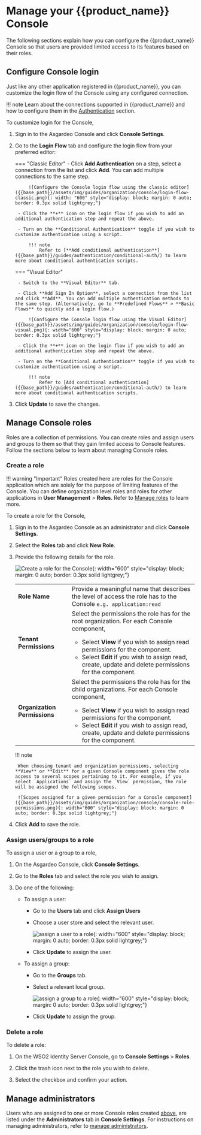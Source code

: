 # Manage your {{product_name}} Console

The following sections explain how you can configure the {{product_name}} Console so that users are provided limited access to its features based on their roles.

## Configure Console login

Just like any other application registered in {{product_name}}, you can customize the login flow of the Console using any configured connection.

!!! note
    Learn about the connections supported in {{product_name}} and how to configure them in the [Authentication]({{base_path}}/guides/authentication) section.

To customize login for the Console,

1. Sign in to the Asgardeo Console and click **Console Settings**.

2. Go to the **Login Flow** tab and configure the login flow from your preferred editor:

    === "Classic Editor"
        - Click **Add Authentication** on a step, select a connection from the list and click **Add**. You can add multiple connections to the same step.

            ![Configure the Console login flow using the classic editor]({{base_path}}/assets/img/guides/organization/console/login-flow-classic.png){: width: "600" style="display: block; margin: 0 auto; border: 0.3px solid lightgrey;"}

        - Click the **+** icon on the login flow if you wish to add an additional authentication step and repeat the above.

        - Turn on the **Conditional Authentication** toggle if you wish to customize authentication using a script.

            !!! note
                Refer to [**Add conditional authentication**]({{base_path}}/guides/authentication/conditional-auth/) to learn more about conditional authentication scripts.

    === "Visual Editor"

        - Switch to the **Visual Editor** tab.
        
        - Click **Add Sign In Option**, select a connection from the list and click **Add**. You can add multiple authentication methods to the same step. (Alternatively, go to **Predefined Flows** > **Basic Flows** to quickly add a login flow.)

            ![Configure the Console login flow using the Visual Editor]({{base_path}}/assets/img/guides/organization/console/login-flow-visual.png){: width="600" style="display: block; margin: 0 auto; border: 0.3px solid lightgrey;"}
        
        - Click the **+** icon on the login flow if you wish to add an additional authentication step and repeat the above.

        - Turn on the **Conditional Authentication** toggle if you wish to customize authentication using a script.

            !!! note
                Refer to [Add conditional authentication]({{base_path}}/guides/authentication/conditional-auth/) to learn more about conditional authentication scripts.

3. Click **Update** to save the changes.


## Manage Console roles

Roles are a collection of permissions. You can create roles and assign users and groups to them so that they gain limited access to Console features. Follow the sections below to learn about managing Console roles.

### Create a role

!!! warning "Important"
    Roles created here are roles for the Console application which are solely for the purpose of limiting features of the Console. You can define organization level roles and roles for other applications in **User Management** > **Roles**. Refer to [Manage roles]({{base_path}}/guides/users/manage-roles) to learn more.

To create a role for the Console,

1. Sign in to the Asgardeo Console as an administrator and click **Console Settings**.

2. Select the **Roles** tab and click **New Role**.

3. Provide the following details for the role.

    ![Create a role for the Console]({{base_path}}/assets/img/guides/organization/console/create-console-role.png){: width="600" style="display: block; margin: 0 auto; border: 0.3px solid lightgrey;"}

    <table>
        <tr>
           <td><b>Role Name</b></td>
           <td>Provide a meaningful name that describes the level of access the role has to the Console <code>e.g. application:read</code></td>
        </tr>
        <tr>
            <td><b>Tenant Permissions</b></td>
            <td>Select the permissions the role has for the root organization. For each Console component,
                <ul>
                    <li>Select <b>View</b> if you wish to assign read permissions for the component.</li>
                    <li>Select <b>Edit</b> if you wish to assign read, create, update and delete permissions for the component.</li>
                </ul>
            </td>
        </tr>
        <tr>
            <td><b>Organization Permissions</b></td>
            <td>Select the permissions the role has for the child organizations. For each Console component,
                <ul>
                    <li>Select <b>View</b> if you wish to assign read permissions for the component.</li>
                    <li>Select <b>Edit</b> if you wish to assign read, create, update and delete permissions for the component.</li>
                </ul>
            </td>
        </tr>
    </table>

    !!! note

        When choosing tenant and organization permissions, selecting **View** or **Edit** for a given Console component gives the role access to several scopes pertaining to it. For example, if you select `Applications` and assign the `View` permission, the role will be assigned the following scopes.

        ![Scopes assigned for a given permission for a Conosle component]({{base_path}}/assets/img/guides/organization/console/console-role-permissions.png){: width="600" style="display: block; margin: 0 auto; border: 0.3px solid lightgrey;"}

4. Click **Add** to save the role.

### Assign users/groups to a role

To assign a user or a group to a role,

1. On the Asgardeo Console, click **Console Settings**.

2. Go to the **Roles** tab and select the role you wish to assign.

3. Do one of the following:

    - To assign a user:

        - Go to the **Users** tab and click **Assign Users**

        - Choose a user store and select the relevant user.

            ![assign a user to a role]({{base_path}}/assets/img/guides/organization/console/assign-console-role-to-user.png){: width="600" style="display: block; margin: 0 auto; border: 0.3px solid lightgrey;"}

        - Click **Update** to assign the user.


    - To assign a group:

        - Go to the **Groups** tab.

        - Select a relevant local group.

            ![assign a group to a role]({{base_path}}/assets/img/guides/organization/console/assign-console-role-to-group.png){: width="600" style="display: block; margin: 0 auto; border: 0.3px solid lightgrey;"}

        - Click **Update** to assign the group.

### Delete a role

To delete a role:

1. On the WSO2 Identity Server Console, go to **Console Settings** > **Roles**.

2. Click the trash icon next to the role you wish to delete.

3. Select the checkbox and confirm your action.


## Manage administrators

Users who are assigned to one or more Console roles created [above](#create-a-role), are listed under the **Administrators** tab in **Console Settings**. For instructions on managing administrators, refer to [manage administrators]({{base_path}}/guides/users/manage-administrators/).


